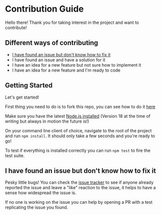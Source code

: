 # Contribution Guide

Hello there! Thank you for taking interest in the project and want to contribute!

## Different ways of contributing

- [I have found an issue but don't know how to fix it](#i-have-found-an-issue-but-dont-know-how-to-fix-it)
- I have found an issue and have a solution for it
- I have an idea for a new feature but not sure how to implement it
- I have an idea for a new feature and I'm ready to code

## Getting Started

Let's get started!

First thing you need to do is to fork this repo, you can see how to do it [here](https://docs.github.com/en/desktop/contributing-and-collaborating-using-github-desktop/adding-and-cloning-repositories/cloning-a-repository-from-github-to-github-desktop)

Make sure you have the latest [Node.js installed](https://nodejs.org/en/download/current) (Version 18 at the time of writing but always in motion the future is!)

On your command line client of choice, navigate to the root of the project and run `npm install`. It should only take a few seconds and you're ready to go!

To test if everything is installed correctly you can run `npm test` to fire the test suite.

## I have found an issue but don't know how to fix it

Pesky little bugs! You can check the [issue tracker](https://github.com/sardinedev/colour/issues) to see if anyone already reported the issue and leave a "like" reaction to the issue, it helps to have a sense how widespread the issue is.

If no one is working on the issue you can help by opening a PR with a test replicating the issue you found.
